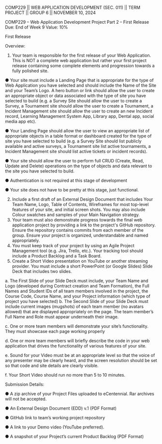 COMP229 ||
WEB APPLICATION DEVELOPMENT (SEC. 011) ||
TERM PROJECT ||
GROUP 6 ||
NOVEMBER 10, 2024

COMP229 – Web Application Development
Project Part 2 – First Release
Due: End of Week 9
Value: 10%

First Release

Overview:

1.	Your team is responsible for the first release of your Web Application. This is NOT a complete web application but rather your first project release containing some complete elements and progression towards a fully polished site.

●	Your site must include a Landing Page that is appropriate for the type of Web Application you have selected and should include the Name of the Site and your Team’s Logo. A hero button or link should allow the user to create an appropriate object or data associated with the type of site you have selected to build (e.g. a Survey Site should allow the user to create a Survey, a Tournament site should allow the user to create a Tournament, a Incident Management site should allow the user to create an new Incident record, Learning Management System App, Library app, Dental app, social media app etc).

●	Your Landing Page should allow the user to view an appropriate list of appropriate objects in a table format or dashboard created for the type of site you have selected to build (e.g. a Survey Site should list publicly available and active surveys, a Tournament site list active tournaments, a Incident Management site should list active tickets or incident records).

●	Your site should allow the user to perform full CRUD (Create, Read, Update and Delete) operations on the type of objects and data relevant to the site you have selected to build.

●	Authentication is not required at this stage of development

●	Your site does not have to be pretty at this stage, just functional.

2.	Include a first draft of an External Design Document that includes Your Team Name, Logo, Table of Contents, Wireframes for most top-level features of your site, and initial screen shots. You may also include Colour swatches and samples of your Main Navigation strategy.
3.	Your team must also demonstrate progress towards the final web application project by providing a link to the project's GitHub repository. Ensure the repository contains commits from each member of the group. Ensure your project is organized, understandable and named appropriately.
4.	You must keep track of your project by using an Agile Project Management tool (e.g. Jira, Trello, etc.). Your tracking tool should include a Product Backlog and a Task Board.
5.	Create a Short Video presentation on YouTube or another streaming provider. You must include a short PowerPoint (or Google Slides) Slide Deck that includes two slides.
 
a.	The First Slide of your Slide Deck must include, your Team Name and Logo (developed during Contract creation and Team Formation), the Full Names and Student IDs of all team members involved in the project, the Course Code, Course Name, and your Project information (which type of project you have selected)
b.	The Second Slide of your Slide Deck must include current images (mugshots) of each team member (no avatars allowed) that are displayed appropriately on the page. The team member’s Full Name and Role must appear underneath their image.

c.	One or more team members will demonstrate your site’s functionality. They must showcase each page working properly

d.	One or more team members will briefly describe the code in your web application that drives the functionality of various features of your site.

e.	Sound for your Video must be at an appropriate level so that the voice of any presenter may be clearly heard, and the screen resolution should be set so that code and site details are clearly visible.

f.	Your Short Video should run no more than 5 to 10 minutes.


Submission Details:

●	A zip archive of your Project Files uploaded to eCentennial. Rar archives will not be accepted.

●	An External Design Document (EDD) v.1 (PDF Format)

●	GitHub link to team’s working project repository

●	A link to your Demo video (YouTube preferred).

●	A snapshot of your Project’s current Product Backlog (PDF Format)
